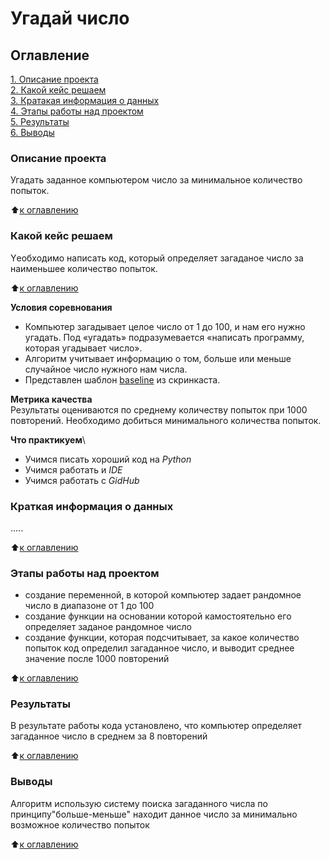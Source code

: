 # Угадай число

## Оглавление
[1. Описание проекта](README.md#Описание-проекта)\
[2. Какой кейс решаем](README.md#Какой-кейс-решаем)\
[3. Кратакая информация о данных](README.md#Краткая-информация-о-данных)\
[4. Этапы работы над проектом](README.md#Этапы-работы-над-проектом)\
[5. Результаты](README.md#Результаты)\
[6. Выводы](README.md#Выводы)

### Описание проекта
Угадать заданное компьютером число за минимальное количество попыток.

:arrow_up:[к оглавлению](README.md#Оглавление)

### Какой кейс решаем
Yеобходимо написать код, который определяет загаданое число за наименьшее количество попыток.

:arrow_up:[к оглавлению](README.md#Оглавление)

**Условия соревнования**
- Компьютер загадывает целое число от 1 до 100, и нам его нужно угадать. Под «угадать» подразумевается «написать программу, которая угадывает число».
- Алгоритм учитывает информацию о том, больше или меньше случайное число нужного нам числа.
- Представлен шаблон [baseline](https://colab.research.google.com/drive/1k2WZD8PWWOYFHrpAJoB2eZw06ID7KnFA#scrollTo=t4WXEDFS_ThY) из скринкаста.

**Метрика качества**\
Результаты оцениваются по среднему количеству попыток при 1000 повторений. Необходимо добиться минимального количества попыток.

**Что практикуем**\
- Учимся писать хороший код на *Python*
- Учимся работать и *IDE*
- Учимся работать с *GidHub*

### Краткая информация о данных
.....

:arrow_up:[к оглавлению](README.md#Оглавление)

### Этапы работы над проектом
- создание переменной, в которой компьютер задает рандомное число в диапазоне от 1 до 100
- создание функции на основании которой камостоятельно его определяет заданое рандомное число
- создание функции, которая подсчитывает, за какое количество попыток код определил загаданное число, и выводит среднее значение после 1000 повторений

:arrow_up:[к оглавлению](README.md#Оглавление)

### Результаты
В результате работы кода установлено, что компьютер определяет загаданное число в среднем за 8 повторений

:arrow_up:[к оглавлению](README.md#Оглавление)

### Выводы
Алгоритм использую систему поиска загаданного числа по принципу"больше-меньше" находит данное число за минимально возможное количество попыток

:arrow_up:[к оглавлению](README.md#Оглавление)